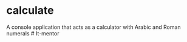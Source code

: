 # calculate
A console application that acts as a calculator with Arabic and Roman numerals
#   I t - m e n t o r  
 